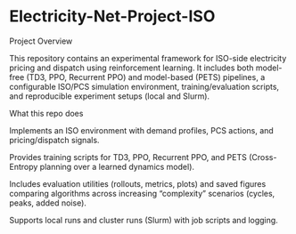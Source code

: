 # Electricity-Net-Project-ISO
Project Overview

This repository contains an experimental framework for ISO-side electricity pricing and dispatch using reinforcement learning. It includes both model-free (TD3, PPO, Recurrent PPO) and model-based (PETS) pipelines, a configurable ISO/PCS simulation environment, training/evaluation scripts, and reproducible experiment setups (local and Slurm).

What this repo does

Implements an ISO environment with demand profiles, PCS actions, and pricing/dispatch signals.

Provides training scripts for TD3, PPO, Recurrent PPO, and PETS (Cross-Entropy planning over a learned dynamics model).

Includes evaluation utilities (rollouts, metrics, plots) and saved figures comparing algorithms across increasing “complexity” scenarios (cycles, peaks, added noise).

Supports local runs and cluster runs (Slurm) with job scripts and logging.
